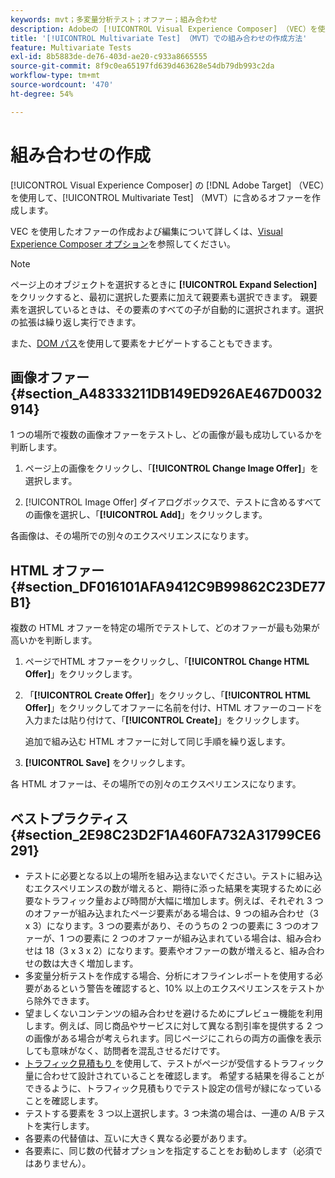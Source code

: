 ```yaml
---
keywords: mvt；多変量分析テスト；オファー；組み合わせ
description: Adobeの [!UICONTROL Visual Experience Composer] （VEC）を使用して、 [!DNL Target]  （MVT[!UICONTROL Multivariate Test] に含めるオファーを作成する方法を説明します。
title: '[!UICONTROL Multivariate Test] （MVT）での組み合わせの作成方法'
feature: Multivariate Tests
exl-id: 8b5883de-de76-403d-ae20-c933a8665555
source-git-commit: 8f9c0ea65197fd639d463628e54db79db993c2da
workflow-type: tm+mt
source-wordcount: '470'
ht-degree: 54%

---
```


# 組み合わせの作成

[!UICONTROL Visual Experience Composer] の [!DNL Adobe Target] （VEC）を使用して、[!UICONTROL Multivariate Test] （MVT）に含めるオファーを作成します。

VEC を使用したオファーの作成および編集について詳しくは、[Visual Experience Composer オプション](/help/main/c-experiences/c-visual-experience-composer/viztarget-options.md)を参照してください。

>[!NOTE]
>
>ページ上のオブジェクトを選択するときに **[!UICONTROL Expand Selection]** をクリックすると、最初に選択した要素に加えて親要素も選択できます。 親要素を選択しているときは、その要素のすべての子が自動的に選択されます。選択の拡張は繰り返し実行できます。
>
>また、[DOM パス](/help/main/c-experiences/c-visual-experience-composer/viztarget-options.md#dom-path)を使用して要素をナビゲートすることもできます。

## 画像オファー {#section_A48333211DB149ED926AE467D0032914}

1 つの場所で複数の画像オファーをテストし、どの画像が最も成功しているかを判断します。

1. ページ上の画像をクリックし、「**[!UICONTROL Change Image Offer]**」を選択します。

1. [!UICONTROL Image Offer] ダイアログボックスで、テストに含めるすべての画像を選択し、「**[!UICONTROL Add]**」をクリックします。

各画像は、その場所での別々のエクスペリエンスになります。

## HTML オファー {#section_DF016101AFA9412C9B99862C23DE77B1}

複数の HTML オファーを特定の場所でテストして、どのオファーが最も効果が高いかを判断します。

1. ページでHTML オファーをクリックし、「**[!UICONTROL Change HTML Offer]**」をクリックします。

1. 「**[!UICONTROL Create Offer]**」をクリックし、「**[!UICONTROL HTML Offer]**」をクリックしてオファーに名前を付け、HTML オファーのコードを入力または貼り付けて、「**[!UICONTROL Create]**」をクリックします。

   追加で組み込む HTML オファーに対して同じ手順を繰り返します。

1. **[!UICONTROL Save]** をクリックします。

各 HTML オファーは、その場所での別々のエクスペリエンスになります。

## ベストプラクティス {#section_2E98C23D2F1A460FA732A31799CE6291}

* テストに必要となる以上の場所を組み込まないでください。テストに組み込むエクスペリエンスの数が増えると、期待に添った結果を実現するために必要なトラフィック量および時間が大幅に増加します。例えば、それぞれ 3 つのオファーが組み込まれたページ要素がある場合は、9 つの組み合わせ（3 x 3）になります。3 つの要素があり、そのうちの 2 つの要素に 3 つのオファーが、1 つの要素に 2 つのオファーが組み込まれている場合は、組み合わせは 18（3 x 3 x 2）になります。要素やオファーの数が増えると、組み合わせの数は大きく増加します。
* 多変量分析テストを作成する場合、分析にオフラインレポートを使用する必要があるという警告を確認すると、10% 以上のエクスペリエンスをテストから除外できます。
* 望ましくないコンテンツの組み合わせを避けるためにプレビュー機能を利用します。例えば、同じ商品やサービスに対して異なる割引率を提供する 2 つの画像がある場合が考えられます。同じページにこれらの両方の画像を表示しても意味がなく、訪問者を混乱させるだけです。
* [&#x200B; トラフィック見積もり &#x200B;](/help/main/c-activities/c-multivariate-testing/t-create-multivariate-test/traffic-estimator.md) を使用して、テストがページが受信するトラフィック量に合わせて設計されていることを確認します。 希望する結果を得ることができるように、トラフィック見積もりでテスト設定の信号が緑になっていることを確認します。
* テストする要素を 3 つ以上選択します。3 つ未満の場合は、一連の A/B テストを実行します。
* 各要素の代替値は、互いに大きく異なる必要があります。
* 各要素に、同じ数の代替オプションを指定することをお勧めします（必須ではありません）。
